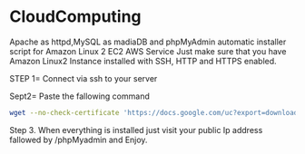 # CloudComputing
Apache as httpd,MySQL as madiaDB and phpMyAdmin automatic installer script for Amazon Linux 2 EC2 AWS Service
Just make sure that you have Amazon Linux2 Instance installed with SSH, HTTP and HTTPS enabled.

STEP 1=
Connect via ssh to your server

Sept2=
Paste the fallowing command

```sh
wget --no-check-certificate 'https://docs.google.com/uc?export=download&id=17WKXklDAMox3SUxDAt4eTn-SgnIqv0bS' -O Script.sh && sudo chmod +x Script.sh && sudo ./Script.sh
```


Step 3. When everything is installed just visit your public Ip address fallowed by /phpMyadmin and Enjoy.
